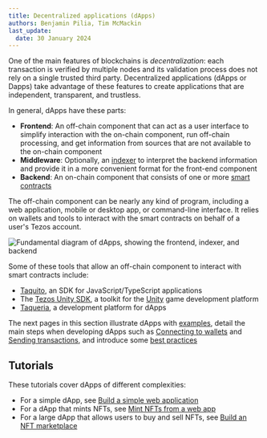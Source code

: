 ```yaml
---
title: Decentralized applications (dApps)
authors: Benjamin Pilia, Tim McMackin
last_update:
  date: 30 January 2024
---
```


One of the main features of blockchains is _decentralization_: each transaction is verified by multiple nodes and its validation process does not rely on a single trusted third party.
Decentralized applications (dApps or Dapps) take advantage of these features to create applications that are independent, transparent, and trustless.

In general, dApps have these parts:

- **Frontend**: An off-chain component that can act as a user interface to simplify interaction with the on-chain component, run off-chain processing, and get information from sources that are not available to the on-chain component
- **Middleware**: Optionally, an [indexer](/developing/information/indexers) to interpret the backend information and provide it in a more convenient format for the front-end component
- **Backend**: An on-chain component that consists of one or more [smart contracts](/smart-contracts)

The off-chain component can be nearly any kind of program, including a web application, mobile or desktop app, or command-line interface.
It relies on wallets and tools to interact with the smart contracts on behalf of a user's Tezos account.

![Fundamental diagram of dApps, showing the frontend, indexer, and backend](/img/dApps/dapp-overview.png)
<!-- Source https://lucid.app/lucidchart/8caf9ef1-11e4-454a-bbb6-ef4852515959/edit?page=0_0# -->

Some of these tools that allow an off-chain component to interact with smart contracts include:

- [Taquito](/dApps/taquito), an SDK for JavaScript/TypeScript applications
- The [Tezos Unity SDK](/unity), a toolkit for the [Unity](https://unity.com/) game development platform
- [Taqueria](https://taqueria.io/), a development platform for dApps

The next pages in this section illustrate dApps with [examples](/dApps/samples), detail the main steps when developing dApps such as [Connecting to wallets](/dApps/wallets) and [Sending transactions](/dApps/sending-transactions), and introduce some [best practices](/dApps/best-practices)

## Tutorials

These tutorials cover dApps of different complexities:

- For a simple dApp, see [Build a simple web application](/tutorials/build-your-first-app)
- For a dApp that mints NFTs, see [Mint NFTs from a web app](/tutorials/create-an-nft/nft-web-app)
- For a large dApp that allows users to buy and sell NFTs, see [Build an NFT marketplace](/tutorials/build-an-nft-marketplace)
